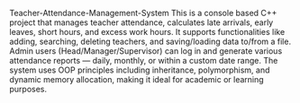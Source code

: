 Teacher-Attendance-Management-System
This is a console based C++ project that manages teacher attendance, calculates late arrivals, early leaves, short hours, and excess work hours. It supports functionalities like adding, searching, deleting teachers, and saving/loading data to/from a file. Admin users (Head/Manager/Supervisor) can log in and generate various attendance reports — daily, monthly, or within a custom date range. The system uses OOP principles including inheritance, polymorphism, and dynamic memory allocation, making it ideal for academic or learning purposes.

